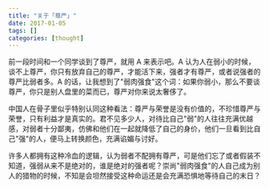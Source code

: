 ```yaml
---
title: "关于「尊严」"
date: 2017-01-05
tags: []
categories: [thought]
---
```


前一段时间和一个同学谈到了尊严，就用 A 来表示吧。A 认为人在弱小的时候，谈不上尊严，你只有放弃自己的尊严，才能活下来，强者才有尊严，或者说强者的尊严比弱者多。A 的话，让我想到了"弱肉强食"这个词：如果你弱小，那么不要谈尊严，你只是别人盘里的菜而已，尊严对你来说太奢侈了。

<!--more-->

中国人在骨子里似乎特别认同这种看法：尊严与荣誉是没有价值的，不珍惜尊严与荣誉，只有利益才是真实的。君不见多少人，对待比自己"弱"的人往往充满优越感，对弱者十分鄙夷，仿佛和他们在一起就降低了自己的身价，他们一旦看到比自己"强"的人，便马上转换颜色，充满谄媚与讨好。

许多人都拥有这种冷血的逻辑，认为弱者不配拥有尊严，可是他们忘了或者假装不知道，强弱从来不是绝对的，谁是绝对的强者呢？崇尚"弱肉强食"的人自己成为别人的猎物的时候，不知是会坦然接受这种命运还是会充满恐惧地等待自己的末日？
